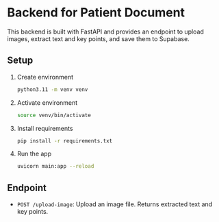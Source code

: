 # Backend for Patient Document

This backend is built with FastAPI and provides an endpoint to upload images, extract text and key points, and save them to Supabase.

## Setup

1. Create environment
   ```bash
   python3.11 -m venv venv
   ```

2. Activate environment
   ```bash
   source venv/bin/activate
   ```

3. Install requirements
   ```bash
   pip install -r requirements.txt
   ```

4. Run the app
   ```bash
   uvicorn main:app --reload
   ```

## Endpoint

- `POST /upload-image`: Upload an image file. Returns extracted text and key points. 